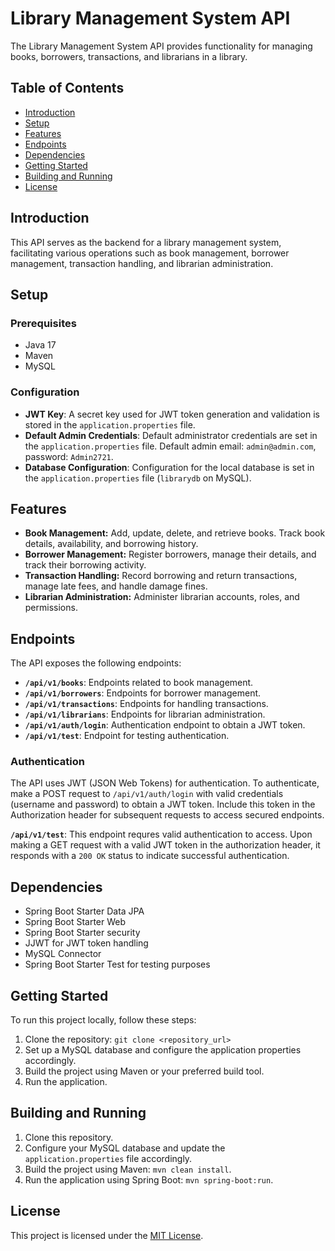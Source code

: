 # Library Management System API

The Library Management System API provides functionality for managing books, borrowers, transactions, and librarians in a library.

## Table of Contents

- [Introduction](#introduction)
- [Setup](#setup)
- [Features](#features)
- [Endpoints](#endpoints)
- [Dependencies](#dependencies)
- [Getting Started](#getting-started)
- [Building and Running](#Building-and-Running)
- [License](#license)

## Introduction

This API serves as the backend for a library management system, facilitating various operations such as book management, borrower management, transaction handling, and librarian administration.

## Setup

### Prerequisites

- Java 17
- Maven
- MySQL

### Configuration

- **JWT Key**: A secret key used for JWT token generation and validation is stored in the `application.properties` file.
- **Default Admin Credentials**: Default administrator credentials are set in the `application.properties` file. Default admin email: `admin@admin.com`, password: `Admin2721`.
- **Database Configuration**: Configuration for the local database is set in the `application.properties` file (`librarydb` on MySQL).

## Features

- **Book Management:** Add, update, delete, and retrieve books. Track book details, availability, and borrowing history.
- **Borrower Management:** Register borrowers, manage their details, and track their borrowing activity.
- **Transaction Handling:** Record borrowing and return transactions, manage late fees, and handle damage fines.
- **Librarian Administration:** Administer librarian accounts, roles, and permissions.

## Endpoints

The API exposes the following endpoints:

- **`/api/v1/books`**: Endpoints related to book management.
- **`/api/v1/borrowers`**: Endpoints for borrower management.
- **`/api/v1/transactions`**: Endpoints for handling transactions.
- **`/api/v1/librarians`**: Endpoints for librarian administration.
- **`/api/v1/auth/login`**: Authentication endpoint to obtain a JWT token.
- **`/api/v1/test`**: Endpoint for testing authentication.

### Authentication

The API uses JWT (JSON Web Tokens) for authentication. To authenticate, make a POST request to `/api/v1/auth/login` with valid credentials (username and password) to obtain a JWT token. Include this token in the Authorization header for subsequent requests to access secured endpoints.

**`/api/v1/test`**: This endpoint requres valid authentication to access. Upon making a GET request with a valid JWT token in the authorization header, it responds with a `200 OK` status to indicate successful authentication.

## Dependencies

- Spring Boot Starter Data JPA
- Spring Boot Starter Web
- Spring Boot Starter security 
- JJWT for JWT token handling
- MySQL Connector
- Spring Boot Starter Test for testing purposes

## Getting Started

To run this project locally, follow these steps:

1. Clone the repository: `git clone <repository_url>`
2. Set up a MySQL database and configure the application properties accordingly.
3. Build the project using Maven or your preferred build tool.
4. Run the application.

## Building and Running

1. Clone this repository.
2. Configure your MySQL database and update the `application.properties` file accordingly.
3. Build the project using Maven: `mvn clean install`.
4. Run the application using Spring Boot: `mvn spring-boot:run`.


## License

This project is licensed under the [MIT License](LICENSE).

